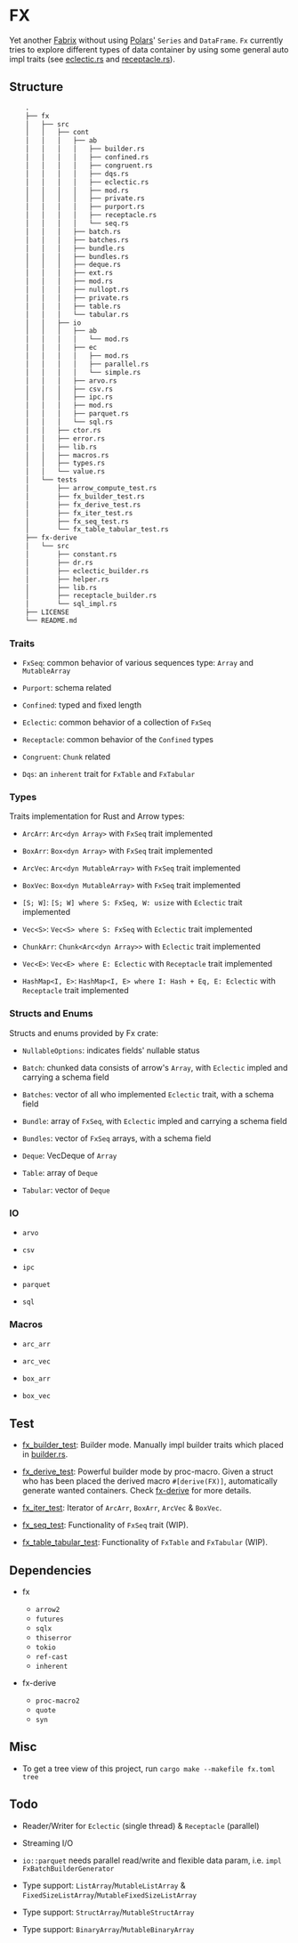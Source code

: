 # FX

Yet another [Fabrix](https://github.com/Jacobbishopxy/fabrix) without using [Polars](https://github.com/pola-rs/polars)' `Series` and `DataFrame`. `Fx` currently tries to explore different types of data container by using some general auto impl traits (see [eclectic.rs](./fx/src/cont/ab/eclectic.rs) and [receptacle.rs](./fx/src/cont/ab/eclectic.rs)).

## Structure

```txt
    .
    ├── fx
    │   ├── src
    │   │   ├── cont
    │   │   │   ├── ab
    │   │   │   │   ├── builder.rs
    │   │   │   │   ├── confined.rs
    │   │   │   │   ├── congruent.rs
    │   │   │   │   ├── dqs.rs
    │   │   │   │   ├── eclectic.rs
    │   │   │   │   ├── mod.rs
    │   │   │   │   ├── private.rs
    │   │   │   │   ├── purport.rs
    │   │   │   │   ├── receptacle.rs
    │   │   │   │   └── seq.rs
    │   │   │   ├── batch.rs
    │   │   │   ├── batches.rs
    │   │   │   ├── bundle.rs
    │   │   │   ├── bundles.rs
    │   │   │   ├── deque.rs
    │   │   │   ├── ext.rs
    │   │   │   ├── mod.rs
    │   │   │   ├── nullopt.rs
    │   │   │   ├── private.rs
    │   │   │   ├── table.rs
    │   │   │   └── tabular.rs
    │   │   ├── io
    │   │   │   ├── ab
    │   │   │   │   └── mod.rs
    │   │   │   ├── ec
    │   │   │   │   ├── mod.rs
    │   │   │   │   ├── parallel.rs
    │   │   │   │   └── simple.rs
    │   │   │   ├── arvo.rs
    │   │   │   ├── csv.rs
    │   │   │   ├── ipc.rs
    │   │   │   ├── mod.rs
    │   │   │   ├── parquet.rs
    │   │   │   └── sql.rs
    │   │   ├── ctor.rs
    │   │   ├── error.rs
    │   │   ├── lib.rs
    │   │   ├── macros.rs
    │   │   ├── types.rs
    │   │   └── value.rs
    │   └── tests
    │       ├── arrow_compute_test.rs
    │       ├── fx_builder_test.rs
    │       ├── fx_derive_test.rs
    │       ├── fx_iter_test.rs
    │       ├── fx_seq_test.rs
    │       └── fx_table_tabular_test.rs
    ├── fx-derive
    │   └── src
    │       ├── constant.rs
    │       ├── dr.rs
    │       ├── eclectic_builder.rs
    │       ├── helper.rs
    │       ├── lib.rs
    │       ├── receptacle_builder.rs
    │       └── sql_impl.rs
    ├── LICENSE
    └── README.md
```

### Traits

- `FxSeq`: common behavior of various sequences type: `Array` and `MutableArray`

- `Purport`: schema related

- `Confined`: typed and fixed length

- `Eclectic`: common behavior of a collection of `FxSeq`

- `Receptacle`: common behavior of the `Confined` types

- `Congruent`: `Chunk` related

- `Dqs`: an `inherent` trait for `FxTable` and `FxTabular`

### Types

Traits implementation for Rust and Arrow types:

- `ArcArr`: `Arc<dyn Array>` with `FxSeq` trait implemented

- `BoxArr`: `Box<dyn Array>` with `FxSeq` trait implemented

- `ArcVec`: `Arc<dyn MutableArray>` with `FxSeq` trait implemented

- `BoxVec`: `Box<dyn MutableArray>` with `FxSeq` trait implemented

- `[S; W]`: `[S; W] where S: FxSeq, W: usize` with `Eclectic` trait implemented

- `Vec<S>`: `Vec<S> where S: FxSeq` with `Eclectic` trait implemented

- `ChunkArr`: `Chunk<Arc<dyn Array>>` with `Eclectic` trait implemented

- `Vec<E>`: `Vec<E> where E: Eclectic` with `Receptacle` trait implemented

- `HashMap<I, E>`: `HashMap<I, E> where I: Hash + Eq, E: Eclectic` with `Receptacle` trait implemented

### Structs and Enums

Structs and enums provided by Fx crate:

- `NullableOptions`: indicates fields' nullable status

- `Batch`: chunked data consists of arrow's `Array`, with `Eclectic` impled and carrying a schema field

- `Batches`: vector of all who implemented `Eclectic` trait, with a schema field

- `Bundle`: array of `FxSeq`, with `Eclectic` impled and carrying a schema field

- `Bundles`: vector of `FxSeq` arrays, with a schema field

- `Deque`: VecDeque of `Array`

- `Table`: array of `Deque`

- `Tabular`: vector of `Deque`

### IO

- `arvo`

- `csv`

- `ipc`

- `parquet`

- `sql`

### Macros

- `arc_arr`

- `arc_vec`

- `box_arr`

- `box_vec`

## Test

- [fx_builder_test](./fx/tests/fx_builder_test.rs): Builder mode. Manually impl builder traits which placed in [builder.rs](./fx/src/cont/ab/builder.rs).

- [fx_derive_test](./fx/tests/fx_derive_test.rs): Powerful builder mode by proc-macro. Given a struct who has been placed the derived macro `#[derive(FX)]`, automatically generate wanted containers. Check [fx-derive](./fx-derive/src/lib.rs) for more details.

- [fx_iter_test](./fx/tests/fx_iter_test.rs): Iterator of `ArcArr`, `BoxArr`, `ArcVec` & `BoxVec`.

- [fx_seq_test](./fx/tests/fx_seq_test.rs): Functionality of `FxSeq` trait (WIP).

- [fx_table_tabular_test](./fx/tests/fx_table_tabular_test.rs): Functionality of `FxTable` and `FxTabular` (WIP).

## Dependencies

- fx

  - `arrow2`
  - `futures`
  - `sqlx`
  - `thiserror`
  - `tokio`
  - `ref-cast`
  - `inherent`

- fx-derive

  - `proc-macro2`
  - `quote`
  - `syn`

## Misc

- To get a tree view of this project, run `cargo make --makefile fx.toml tree`

## Todo

- Reader/Writer for `Eclectic` (single thread) & `Receptacle` (parallel)

- Streaming I/O

- `io::parquet` needs parallel read/write and flexible data param, i.e. `impl FxBatchBuilderGenerator`

- Type support: `ListArray`/`MutableListArray` & `FixedSizeListArray`/`MutableFixedSizeListArray`

- Type support: `StructArray`/`MutableStructArray`

- Type support: `BinaryArray`/`MutableBinaryArray`
